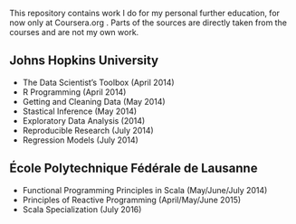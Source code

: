 This repository contains work I do for my personal further education, for now only at Coursera.org . 
Parts of the sources are directly taken from the courses and are not my own work.

## Johns Hopkins University

* The Data Scientist’s Toolbox (April 2014)
* R Programming (April 2014)
* Getting and Cleaning Data (May 2014)
* Stastical Inference (May 2014)
* Exploratory Data Analysis (2014)
* Reproducible Research (July 2014)
* Regression Models (July 2014)

## École Polytechnique Fédérale de Lausanne

* Functional Programming Principles in Scala (May/June/July 2014)
* Principles of Reactive Programming (April/May/June 2015)
* Scala Specialization (July 2016)
